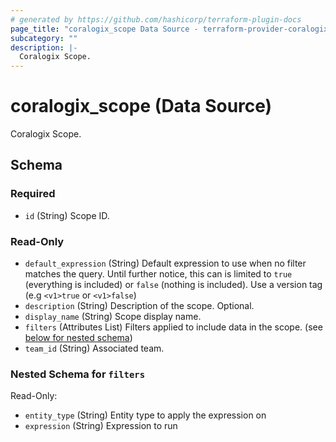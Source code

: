 ```yaml
---
# generated by https://github.com/hashicorp/terraform-plugin-docs
page_title: "coralogix_scope Data Source - terraform-provider-coralogix"
subcategory: ""
description: |-
  Coralogix Scope.
---
```


# coralogix_scope (Data Source)

Coralogix Scope.



<!-- schema generated by tfplugindocs -->
## Schema

### Required

- `id` (String) Scope ID.

### Read-Only

- `default_expression` (String) Default expression to use when no filter matches the query. Until further notice, this can is limited to `true` (everything is included) or `false` (nothing is included). Use a version tag (e.g `<v1>true` or `<v1>false`)
- `description` (String) Description of the scope. Optional.
- `display_name` (String) Scope display name.
- `filters` (Attributes List) Filters applied to include data in the scope. (see [below for nested schema](#nestedatt--filters))
- `team_id` (String) Associated team.

<a id="nestedatt--filters"></a>
### Nested Schema for `filters`

Read-Only:

- `entity_type` (String) Entity type to apply the expression on
- `expression` (String) Expression to run

